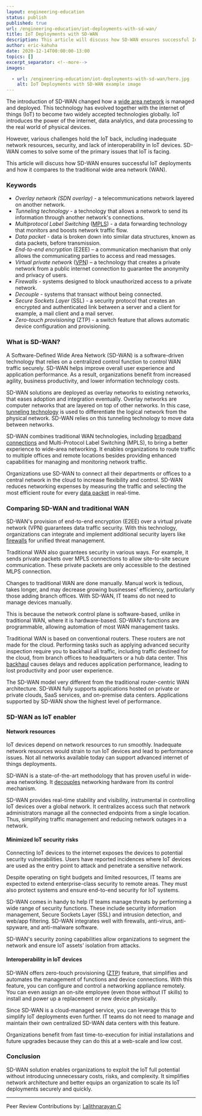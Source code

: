 ```yaml
---
layout: engineering-education
status: publish
published: true
url: /engineering-education/iot-deployments-with-sd-wan/
title: IoT Deployments with SD-WAN
description: This article will discuss how SD-WAN ensures successful IoT deployments and how it compares to the traditional wide area network (WAN).
author: eric-kahuha
date: 2020-12-14T00:00:00-13:00
topics: []
excerpt_separator: <!--more-->
images:

  - url: /engineering-education/iot-deployments-with-sd-wan/hero.jpg
    alt: IoT Deployments with SD-WAN example image
---
```

The introduction of SD-WAN changed how a [wide area network](/engineering-education/network-types-topologies/) is managed and deployed. This technology has evolved together with the internet of things (IoT) to become two widely accepted technologies globally. IoT introduces the power of the internet, data analytics, and data processing to the real world of physical devices.
<!--more-->
However, various challenges hold the IoT back, including inadequate network resources, security, and lack of interoperability in IoT devices. SD-WAN comes to solve some of the primary issues that IoT is facing.

This article will discuss how SD-WAN ensures successful IoT deployments and how it compares to the traditional wide area network (WAN).

### Keywords
- *Overlay network (SDN overlay)* - a telecommunications network layered on another network.
- *Tunneling technology* - a technology that allows a network to send its information through another network's connections.
- *Multiprotocol Label Switching* ([MPLS](https://www.forcepoint.com/cyber-edu/mpls-multiprotocol-label-switching#)) - a data forwarding technology that monitors and boosts network traffic flow.
- *Data packet* - data is broken down into similar data structures, known as data packets, before transmission.
- *End-to-end encryption* (E2EE) – a communication mechanism that only allows the communicating parties to access and read messages.
- *Virtual private network* ([VPN]((https://en.wikipedia.org/wiki/Virtual_private_network))) – a technology that creates a private network from a public internet connection to guarantee the anonymity and privacy of users.
- *Firewalls* - systems designed to block unauthorized access to a private network.
- *Decouple* - systems that transact without being connected.
- *Secure Sockets Layer* (SSL) - a security protocol that creates an encrypted and authenticated link between a server and a client for example, a mail client and a mail server.
- *Zero-touch provisioning* (ZTP) - a switch feature that allows automatic device configuration and provisioning.

### What is SD-WAN?
A Software-Defined Wide Area Network (SD-WAN) is a software-driven technology that relies on a centralized control function to control WAN traffic securely. SD-WAN helps improve overall user experience and application performance. As a result, organizations benefit from increased agility, business productivity, and lower information technology costs.

SD-WAN solutions are deployed as overlay networks to existing networks, that eases adoption and integration eventually. Overlay networks are computer networks that are layered on top of other networks. In this case, [tunneling technology](https://www.webopedia.com/TERM/T/tunneling.html) is used to differentiate the logical network from the physical network. SD-WAN relies on this tunneling technology to move data between networks.

SD-WAN combines traditional WAN technologies, including [broadband connections](https://www.nfon.com/en/service/knowledge-base/knowledge-base-detail/broadband-internet-connection) and Multi-Protocol Label Switching (MPLS), to bring a better experience to wide-area networking. It enables organizations to route traffic to multiple offices and remote locations besides providing enhanced capabilities for managing and monitoring network traffic. 

Organizations use SD-WAN to connect all their departments or offices to a central network in the cloud to increase flexibility and control. SD-WAN reduces networking expenses by measuring the traffic and selecting the most efficient route for every [data packet](https://www.techopedia.com/definition/6751/data-packet#) in real-time.

### Comparing SD-WAN and traditional WAN
SD-WAN's provision of end-to-end encryption (E2EE) over a virtual private network (VPN) guarantees data traffic security. With this technology, organizations can integrate and implement additional security layers like [firewalls](https://kb.iu.edu/d/aoru#) for unified threat management.

Traditional WAN also guarantees security in various ways. For example, it sends private packets over MPLS connections to allow site-to-site secure communication. These private packets are only accessible to the destined MLPS connection.

Changes to traditional WAN are done manually. Manual work is tedious, takes longer, and may decrease growing businesses' efficiency, particularly those adding branch offices. With SD-WAN, IT teams do not need to manage devices manually. 

This is because the network control plane is software-based, unlike in traditional WAN, where it is hardware-based. SD-WAN's functions are programmable, allowing automation of most WAN management tasks.

Traditional WAN is based on conventional routers. These routers are not made for the cloud. Performing tasks such as applying advanced security inspection require you to backhaul all traffic, including traffic destined for the cloud, from branch offices to headquarters or a hub data center. This [backhaul](https://manuals.gfi.com/en/exinda/help/content/exos/common-use-cases/backhaul-traffic.htm#) causes delays and reduces application performance, leading to lost productivity and poor user experience.

The SD-WAN model very different from the traditional router-centric WAN architecture. SD-WAN fully supports applications hosted on private or private clouds, SaaS services, and on-premise data centers. Applications supported by SD-WAN show the highest level of performance.

### SD-WAN as IoT enabler
#### Network resources
IoT devices depend on network resources to run smoothly. Inadequate network resources would strain to run IoT devices and lead to performance issues. Not all networks available today can support advanced internet of things deployments.

SD-WAN is a state-of-the-art methodology that has proven useful in wide-area networking. It [decouples](https://www.webopedia.com/TERM/D/decoupled.html#) networking hardware from its control mechanism.

SD-WAN provides real-time stability and visibility, instrumental in controlling IoT devices over a global network. It centralizes access such that network administrators manage all the connected endpoints from a single location. Thus, simplifying traffic management and reducing network outages in a network.

#### Minimized IoT security risks
Connecting IoT devices to the internet exposes the devices to potential security vulnerabilities. Users have reported incidences where IoT devices are used as the entry point to attack and penetrate a sensitive network.

Despite operating on tight budgets and limited resources, IT teams are expected to extend enterprise-class security to remote areas. They must also protect systems and ensure end-to-end security for IoT systems.

SD-WAN comes in handy to help IT teams manage threats by performing a wide range of security functions. These include security information management, Secure Sockets Layer (SSL) and intrusion detection, and web/app filtering. SD-WAN integrates well with firewalls, anti-virus, anti-spyware, and anti-malware software.

SD-WAN's security zoning capabilities allow organizations to segment the network and ensure IoT assets' isolation from attacks.

#### Interoperability in IoT devices
SD-WAN offers zero-touch provisioning ([ZTP](https://www.juniper.net/documentation/en_US/junos/topics/topic-map/zero-touch-provision.html#)) feature, that simplifies and automates the management of functions and device connections. With this feature, you can configure and control a networking appliance remotely. You can even assign an on-site employee (even those without IT skills) to install and power up a replacement or new device physically.

Since SD-WAN is a cloud-managed service, you can leverage this to simplify IoT deployments even further. IT teams do not need to manage and maintain their own centralized SD-WAN data centers with this feature.

Organizations benefit from fast time-to-execution for initial installations and future upgrades because they can do this at a web-scale and low cost.

### Conclusion
SD-WAN solution enables organizations to exploit the IoT full potential without introducing unnecessary costs, risks, and complexity. It simplifies network architecture and better equips an organization to scale its IoT deployments securely and quickly.

---
Peer Review Contributions by: [Lalithnarayan C](/engineering-education/authors/lalithnarayan-c/)

